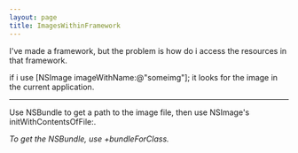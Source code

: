 ```yaml
---
layout: page
title: ImagesWithinFramework
---
```




I've made a framework, but the problem is how do i access the resources in that framework.

if i use [NSImage imageWithName:@"someimg"]; it looks for the image in the current application.

----

Use NSBundle to get a path to the image file, then use NSImage's initWithContentsOfFile:.

*To get the NSBundle, use     +bundleForClass.*


